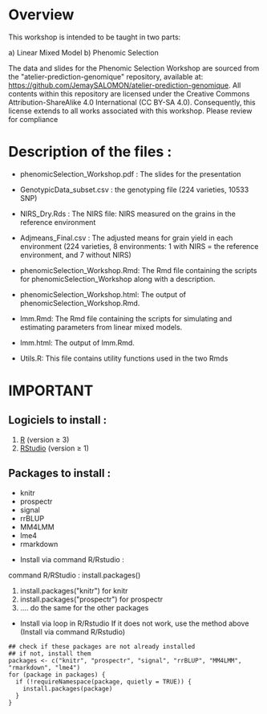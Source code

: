 # Overview

This workshop is intended to be taught in two parts:

   a) Linear Mixed Model
   b)  Phenomic Selection

The data and slides for the Phenomic Selection Workshop are sourced from the "atelier-prediction-genomique" repository, available at: https://github.com/JemaySALOMON/atelier-prediction-genomique. All contents within this repository are licensed under the Creative Commons Attribution-ShareAlike 4.0 International (CC BY-SA 4.0). Consequently, this license extends to all works associated with this workshop. Please review for compliance


# Description of the files :

* phenomicSelection_Workshop.pdf : The slides for the presentation

* GenotypicData_subset.csv : the genotyping file (224 varieties, 10533 SNP)

* NIRS_Dry.Rds :  The NIRS file: NIRS measured on the grains in the reference environment

* Adjmeans_Final.csv : The adjusted means for grain yield in each environment (224 varieties, 
			8 environments: 1 with NIRS = the reference environment, and 7 without NIRS)

* phenomicSelection_Workshop.Rmd: The Rmd file containing the scripts for phenomicSelection_Workshop along with a description.

* phenomicSelection_Workshop.html: The output of phenomicSelection_Workshop.Rmd.

* lmm.Rmd: The Rmd file containing the scripts for simulating and estimating parameters from linear mixed models.

* lmm.html: The output of lmm.Rmd.

* Utils.R: This file contains utility functions used in the two Rmds



# IMPORTANT

## Logiciels to install :

1) [R](https://www.r-project.org/) (version $\geq$ 3)
2) [RStudio](https://www.rstudio.com/products/rstudio/) (version $\geq$ 1)




## Packages to install : 

- knitr
- prospectr
- signal
- rrBLUP
- MM4LMM
- lme4
- rmarkdown

* Install via command R/Rstudio :

command R/RStudio :  install.packages()  

1) install.packages("knitr") for knitr   
2) install.packages("prospectr") for prospectr  
3) .... do the same for the other packages   


* Install via loop in R/Rstudio If it does not work, use the method above (Install via command R/Rstudio)  

```{r}
## check if these packages are not already installed
## if not, install them
packages <- c("knitr", "prospectr", "signal", "rrBLUP", "MM4LMM", "rmarkdown", "lme4")  
for (package in packages) {
  if (!requireNamespace(package, quietly = TRUE)) {
    install.packages(package)
  }
}
```